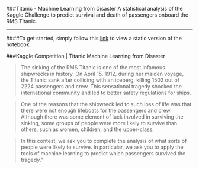 ###Titanic - Machine Learning from Disaster
A statistical analysis of the Kaggle Challenge to predict survival and death of passengers onboard the RMS Titanic. 

----------------------------------

####To get started, simply follow this [link](http://nbviewer.ipython.org/github/louisryan/Titanic/blob/master/Titanic%20-%20Machine%20Learning%20from%20Disaster.ipynb) to view a static version of the notebook.

###Kaggle Competition | Titanic Machine Learning from Disaster

>The sinking of the RMS Titanic is one of the most infamous shipwrecks in history.  On April 15, 1912, during her maiden voyage, the Titanic sank after colliding with an iceberg, killing 1502 out of 2224 passengers and crew.  This sensational tragedy shocked the international community and led to better safety regulations for ships.

>One of the reasons that the shipwreck led to such loss of life was that there were not enough lifeboats for the passengers and crew.  Although there was some element of luck involved in surviving the sinking, some groups of people were more likely to survive than others, such as women, children, and the upper-class.

>In this contest, we ask you to complete the analysis of what sorts of people were likely to survive.  In particular, we ask you to apply the tools of machine learning to predict which passengers survived the tragedy."